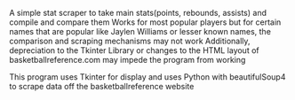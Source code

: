 A simple stat scraper to take main stats(points, rebounds, assists) and compile and compare them
Works for most popular players but for certain names that are popular like Jaylen Williams or lesser known names, the comparison and scraping mechanisms may not work
Additionally, depreciation to the Tkinter Library or changes to the HTML layout of basketballreference.com may impede the program from working

This program uses Tkinter for display and uses Python with beautifulSoup4 to scrape data off the basketballreference website

